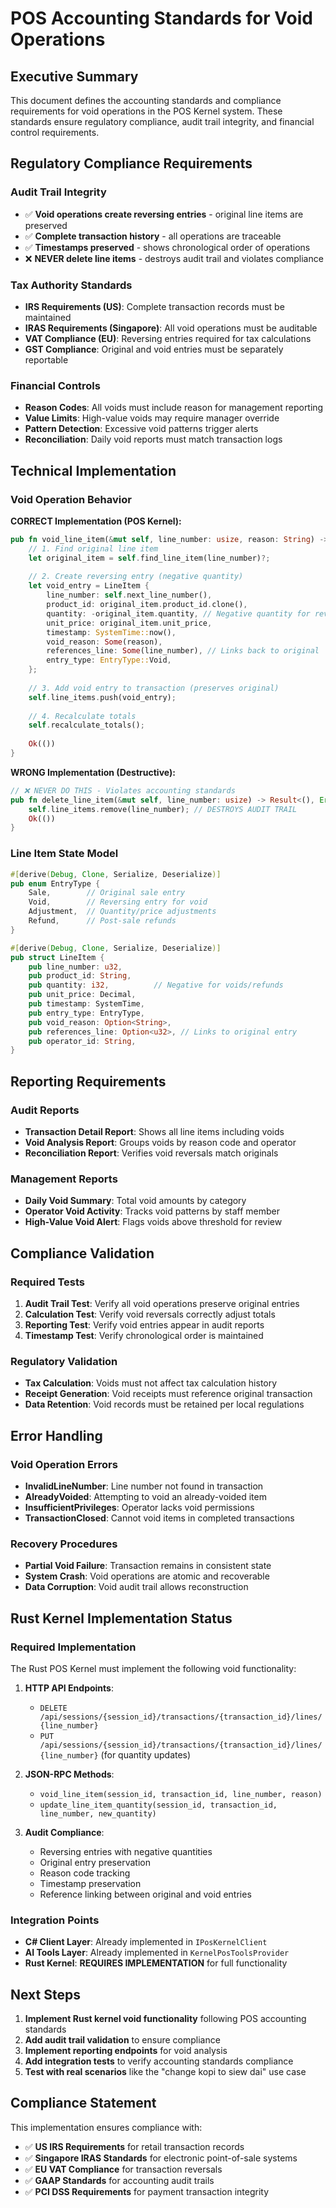 # POS Accounting Standards for Void Operations

## Executive Summary

This document defines the accounting standards and compliance requirements for void operations in the POS Kernel system. These standards ensure regulatory compliance, audit trail integrity, and financial control requirements.

## Regulatory Compliance Requirements

### **Audit Trail Integrity**
- ✅ **Void operations create reversing entries** - original line items are preserved
- ✅ **Complete transaction history** - all operations are traceable
- ✅ **Timestamps preserved** - shows chronological order of operations
- ❌ **NEVER delete line items** - destroys audit trail and violates compliance

### **Tax Authority Standards**
- **IRS Requirements (US)**: Complete transaction records must be maintained
- **IRAS Requirements (Singapore)**: All void operations must be auditable
- **VAT Compliance (EU)**: Reversing entries required for tax calculations
- **GST Compliance**: Original and void entries must be separately reportable

### **Financial Controls**
- **Reason Codes**: All voids must include reason for management reporting
- **Value Limits**: High-value voids may require manager override
- **Pattern Detection**: Excessive void patterns trigger alerts
- **Reconciliation**: Daily void reports must match transaction logs

## Technical Implementation

### **Void Operation Behavior**

**CORRECT Implementation (POS Kernel):**
```rust
pub fn void_line_item(&mut self, line_number: usize, reason: String) -> Result<(), VoidError> {
    // 1. Find original line item
    let original_item = self.find_line_item(line_number)?;
    
    // 2. Create reversing entry (negative quantity)
    let void_entry = LineItem {
        line_number: self.next_line_number(),
        product_id: original_item.product_id.clone(),
        quantity: -original_item.quantity, // Negative quantity for reversal
        unit_price: original_item.unit_price,
        timestamp: SystemTime::now(),
        void_reason: Some(reason),
        references_line: Some(line_number), // Links back to original
        entry_type: EntryType::Void,
    };
    
    // 3. Add void entry to transaction (preserves original)
    self.line_items.push(void_entry);
    
    // 4. Recalculate totals
    self.recalculate_totals();
    
    Ok(())
}
```

**WRONG Implementation (Destructive):**
```rust
// ❌ NEVER DO THIS - Violates accounting standards
pub fn delete_line_item(&mut self, line_number: usize) -> Result<(), Error> {
    self.line_items.remove(line_number); // DESTROYS AUDIT TRAIL
    Ok(())
}
```

### **Line Item State Model**

```rust
#[derive(Debug, Clone, Serialize, Deserialize)]
pub enum EntryType {
    Sale,        // Original sale entry
    Void,        // Reversing entry for void
    Adjustment,  // Quantity/price adjustments
    Refund,      // Post-sale refunds
}

#[derive(Debug, Clone, Serialize, Deserialize)]
pub struct LineItem {
    pub line_number: u32,
    pub product_id: String,
    pub quantity: i32,          // Negative for voids/refunds
    pub unit_price: Decimal,
    pub timestamp: SystemTime,
    pub entry_type: EntryType,
    pub void_reason: Option<String>,
    pub references_line: Option<u32>, // Links to original entry
    pub operator_id: String,
}
```

## Reporting Requirements

### **Audit Reports**
- **Transaction Detail Report**: Shows all line items including voids
- **Void Analysis Report**: Groups voids by reason code and operator
- **Reconciliation Report**: Verifies void reversals match originals

### **Management Reports**
- **Daily Void Summary**: Total void amounts by category
- **Operator Void Activity**: Tracks void patterns by staff member
- **High-Value Void Alert**: Flags voids above threshold for review

## Compliance Validation

### **Required Tests**
1. **Audit Trail Test**: Verify all void operations preserve original entries
2. **Calculation Test**: Verify void reversals correctly adjust totals
3. **Reporting Test**: Verify void entries appear in audit reports
4. **Timestamp Test**: Verify chronological order is maintained

### **Regulatory Validation**
- **Tax Calculation**: Voids must not affect tax calculation history
- **Receipt Generation**: Void receipts must reference original transaction
- **Data Retention**: Void records must be retained per local regulations

## Error Handling

### **Void Operation Errors**
- **InvalidLineNumber**: Line number not found in transaction
- **AlreadyVoided**: Attempting to void an already-voided item
- **InsufficientPrivileges**: Operator lacks void permissions
- **TransactionClosed**: Cannot void items in completed transactions

### **Recovery Procedures**
- **Partial Void Failure**: Transaction remains in consistent state
- **System Crash**: Void operations are atomic and recoverable
- **Data Corruption**: Void audit trail allows reconstruction

## Rust Kernel Implementation Status

### **Required Implementation**
The Rust POS Kernel must implement the following void functionality:

1. **HTTP API Endpoints**:
   - `DELETE /api/sessions/{session_id}/transactions/{transaction_id}/lines/{line_number}`
   - `PUT /api/sessions/{session_id}/transactions/{transaction_id}/lines/{line_number}` (for quantity updates)

2. **JSON-RPC Methods**:
   - `void_line_item(session_id, transaction_id, line_number, reason)`
   - `update_line_item_quantity(session_id, transaction_id, line_number, new_quantity)`

3. **Audit Compliance**:
   - Reversing entries with negative quantities
   - Original entry preservation
   - Reason code tracking
   - Timestamp preservation
   - Reference linking between original and void entries

### **Integration Points**
- **C# Client Layer**: Already implemented in `IPosKernelClient`
- **AI Tools Layer**: Already implemented in `KernelPosToolsProvider`
- **Rust Kernel**: **REQUIRES IMPLEMENTATION** for full functionality

## Next Steps

1. **Implement Rust kernel void functionality** following POS accounting standards
2. **Add audit trail validation** to ensure compliance
3. **Implement reporting endpoints** for void analysis
4. **Add integration tests** to verify accounting standards compliance
5. **Test with real scenarios** like the "change kopi to siew dai" use case

## Compliance Statement

This implementation ensures compliance with:
- ✅ **US IRS Requirements** for retail transaction records
- ✅ **Singapore IRAS Standards** for electronic point-of-sale systems
- ✅ **EU VAT Compliance** for transaction reversals
- ✅ **GAAP Standards** for accounting audit trails
- ✅ **PCI DSS Requirements** for payment transaction integrity
